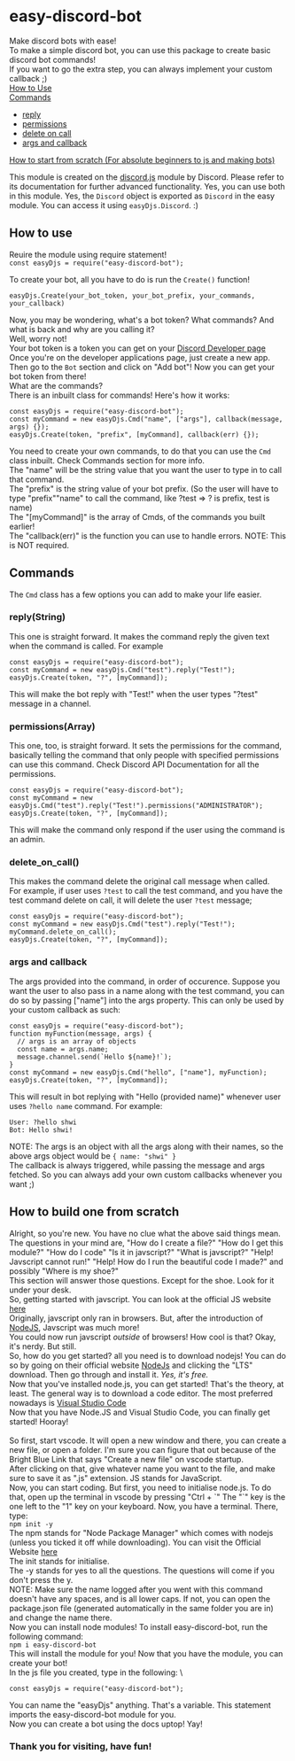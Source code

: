 # easy-discord-bot

Make discord bots with ease! <br>
To make a simple discord bot, you can use this package to create basic discord bot commands! <br>
If you want to go the extra step, you can always implement your custom callback ;) <br>
[How to Use](#how-to-use) \
[Commands](#commands)

- [reply](#reply)
- [permissions](#permissions)
- [delete on call](#delete)
- [args and callback](#args_callback)

[How to start from scratch (For absolute beginners to js and making bots)](#scratch)

This module is created on the [discord.js](https://discord.js.org/#/) module by Discord. Please refer to its documentation for further advanced functionality. Yes, you can use both in this module. Yes, the `Discord` object is exported as `Discord` in the easy module. You can access it using `easyDjs.Discord`. :)

## <a name="how-to-use"></a>How to use

Reuire the module using require statement! <br>
`const easyDjs = require("easy-discord-bot");` <br>

To create your bot, all you have to do is run the `Create()` function! <br>

`easyDjs.Create(your_bot_token, your_bot_prefix, your_commands, your_callback)`

Now, you may be wondering, what's a bot token? What commands? And what is back and why are you calling it?
<br>
Well, worry not! <br>
Your bot token is a token you can get on your [Discord Developer page](https://discord.com/developers/applications) <br>
Once you're on the developer applications page, just create a new app. Then go to the `Bot` section and click on "Add bot"! Now you can get your bot token from there!
<br>
What are the commands? <br>
There is an inbuilt class for commands! Here's how it works: <br>

```
const easyDjs = require("easy-discord-bot");
const myCommand = new easyDjs.Cmd("name", ["args"], callback(message, args) {});
easyDjs.Create(token, "prefix", [myCommand], callback(err) {});
```

You need to create your own commands, to do that you can use the `Cmd` class inbuilt. Check Commands section for more info. <br>
The "name" will be the string value that you want the user to type in to call that command. <br>
The "prefix" is the string value of your bot prefix. (So the user will have to type "prefix""name" to call the command, like ?test => ? is prefix, test is name) <br>
The "[myCommand]" is the array of Cmds, of the commands you built earlier! <br>
The "callback(err)" is the function you can use to handle errors. NOTE: This is NOT required. <br>

## <a name="commands"></a>Commands

The `Cmd` class has a few options you can add to make your life easier. <br>

### <a name="reply"></a>reply(String)

This one is straight forward. It makes the command reply the given text when the command is called. For example <br>

```
const easyDjs = require("easy-discord-bot");
const myCommand = new easyDjs.Cmd("test").reply("Test!");
easyDjs.Create(token, "?", [myCommand]);
```

This will make the bot reply with "Test!" when the user types "?test" message in a channel. <br>

### <a name="permissions"></a>permissions(Array)

This one, too, is straight forward. It sets the permissions for the command, basically telling the command that only people with specified permissions can use this command. Check Discord API Documentation for all the permissions. <br>

```
const easyDjs = require("easy-discord-bot");
const myCommand = new easyDjs.Cmd("test").reply("Test!").permissions("ADMINISTRATOR");
easyDjs.Create(token, "?", [myCommand]);
```

This will make the command only respond if the user using the command is an admin.

### <a name="delete"></a>delete_on_call()

This makes the command delete the original call message when called. <br>
For example, if user uses `?test` to call the test command, and you have the test command delete on call, it will delete the user `?test` message; <br>

```
const easyDjs = require("easy-discord-bot");
const myCommand = new easyDjs.Cmd("test").reply("Test!");
myCommand.delete_on_call();
easyDjs.Create(token, "?", [myCommand]);
```

### <a name="args_callback"></a>args and callback

The args provided into the command, in order of occurence. Suppose you want the user to also pass in a name along with the test command, you can do so by passing ["name"] into the args property. This can only be used by your custom callback as such:

```
const easyDjs = require("easy-discord-bot");
function myFunction(message, args) {
  // args is an array of objects
  const name = args.name;
  message.channel.send(`Hello ${name}!`);
}
const myCommand = new easyDjs.Cmd("hello", ["name"], myFunction);
easyDjs.Create(token, "?", [myCommand]);
```

This will result in bot replying with "Hello (provided name)" whenever user uses `?hello name` command. For example:

```
User: ?hello shwi
Bot: Hello shwi!
```

NOTE: The args is an object with all the args along with their names, so the above args object would be `{ name: "shwi" }` \
The callback is always triggered, while passing the message and args fetched. So you can always add your own custom callbacks whenever you want ;) <br>

## <a name="scratch"></a> How to build one from scratch

Alright, so you're new. You have no clue what the above said things mean. The questions in your mind are, "How do I create a file?" "How do I get this module?" "How do I code" "Is it in javscript?" "What is javscript?" "Help! Javscript cannot run!" "Help! How do I run the beautiful code I made?" and possibly "Where is my shoe?" \
This section will answer those questions. Except for the shoe. Look for it under your desk. \
So, getting started with javscript. You can look at the official JS website [here](https://www.javascript.com/) \
Originally, javscript only ran in browsers. But, after the introduction of [NodeJS](https://nodejs.org/en/), Javscript was much more! \
You could now run javscript _outside_ of browsers! How cool is that? Okay, it's nerdy. But still. \
So, how do you get started? all you need is to download nodejs! You can do so by going on their official website [NodeJs](https://nodejs.org/en/) and clicking the "LTS" download. Then go through and install it. _Yes, it's free._ \
Now that you've installed node.js, you can get started! That's the theory, at least. The general way is to download a code editor. The most preferred nowadays is [Visual Studio Code](https://code.visualstudio.com/download) \
Now that you have Node.JS and Visual Studio Code, you can finally get started! Hooray! \
\
So first, start vscode. It will open a new window and there, you can create a new file, or open a folder. I'm sure you can figure that out because of the Bright Blue Link that says "Create a new file" on vscode startup. \
After clicking on that, give whatever name you want to the file, and make sure to save it as ".js" extension. JS stands for JavaScript. \
Now, you can start coding. But first, you need to initialise node.js. To do that, open up the terminal in vscode by pressing "Ctrl + \`" The "\`" key is the one left to the "1" key on your keyboard. Now, you have a terminal. There, type: \
`npm init -y` \
The npm stands for "Node Package Manager" which comes with nodejs (unless you ticked it off while downloading). You can visit the Official Website [here](https://www.npmjs.com/) \
The init stands for initialise. \
The -y stands for yes to all the questions. The questions will come if you don't press the y. \
NOTE: Make sure the name logged after you went with this command doesn't have any spaces, and is all lower caps. If not, you can open the package.json file (generated automatically in the same folder you are in) and change the name there. \
Now you can install node modules! To install easy-discord-bot, run the following command: \
`npm i easy-discord-bot` \
This will install the module for you! Now that you have the module, you can create your bot! \
In the js file you created, type in the following: \

```
const easyDjs = require("easy-discord-bot");
```

You can name the "easyDjs" anything. That's a variable. This statement imports the easy-discord-bot module for you. \
Now you can create a bot using the docs uptop! Yay!

### Thank you for visiting, have fun!
